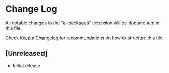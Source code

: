 # Change Log

All notable changes to the "al-packages" extension will be documented in this file.

Check [Keep a Changelog](http://keepachangelog.com/) for recommendations on how to structure this file.

## [Unreleased]

- Initial release